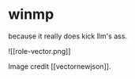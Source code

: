 # winmp

because it really does kick llm's ass.

![[role-vector.png]]

Image credit [[vectornewjson]].

